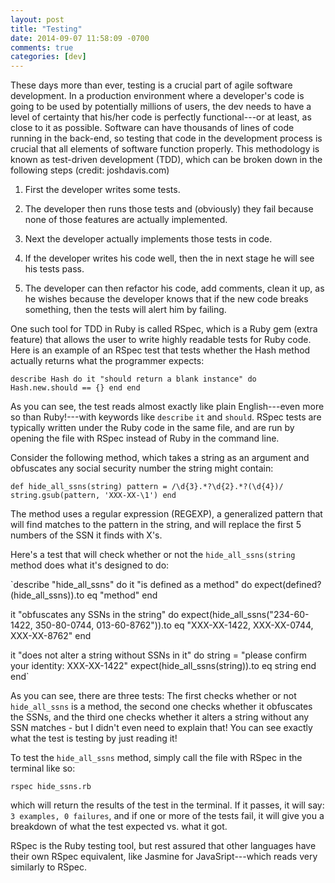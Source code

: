 ```yaml
---
layout: post
title: "Testing"
date: 2014-09-07 11:58:09 -0700
comments: true
categories: [dev]
---
```


These days more than ever, testing is a crucial part of agile software development. In a production environment where a developer's code is going to be used by potentially millions of users, the dev needs to have a level of certainty that his/her code is perfectly functional---or at least, as close to it as possible. Software can have thousands of lines of code running in the back-end, so testing that code in the development process is crucial that all elements of software function properly. This methodology is known as test-driven development (TDD), which can be broken down in the following steps (credit: joshdavis.com)

1. First the developer writes some tests.

2. The developer then runs those tests and (obviously) they fail because none of those features are actually implemented.

3. Next the developer actually implements those tests in code.

4. If the developer writes his code well, then the in next stage he will see his tests pass.

5. The developer can then refactor his code, add comments, clean it up, as he wishes because the developer knows that if the new code breaks something, then the tests will alert him by failing.

One such tool for TDD in Ruby is called RSpec, which is a Ruby gem (extra feature) that allows the user to write highly readable tests for Ruby code. Here is an example of an RSpec test that tests whether the Hash method actually returns what the programmer expects:


`describe Hash do
  it "should return a blank instance" do
    Hash.new.should == {}
  end
end`

As you can see, the test reads almost exactly like plain English---even more so than Ruby!---with keywords like `describe` `it` and `should`. RSpec tests are typically written under the Ruby code in the same file, and are run by opening the file with RSpec instead of Ruby in the command line.

Consider the following method, which takes a string as an argument and obfuscates any social security number the string might contain:

`def hide_all_ssns(string)
  pattern = /\d{3}.*?\d{2}.*?(\d{4})/
  string.gsub(pattern, 'XXX-XX-\1')
end`

The method uses a regular expression (REGEXP), a generalized pattern that will find matches to the pattern in the string, and will replace the first 5 numbers of the SSN it finds with X's.

Here's a test that will check whether or not the `hide_all_ssns(string` method does what it's designed to do:

`describe "hide_all_ssns" do
  it "is defined as a method" do
    expect(defined?(hide_all_ssns)).to eq "method"
  end

  it "obfuscates any SSNs in the string" do
    expect(hide_all_ssns("234-60-1422, 350-80-0744, 013-60-8762")).to eq "XXX-XX-1422, XXX-XX-0744, XXX-XX-8762"
  end

  it "does not alter a string without SSNs in it" do
    string = "please confirm your identity: XXX-XX-1422"
    expect(hide_all_ssns(string)).to eq string
  end
end`

As you can see, there are three tests: The first checks whether or not `hide_all_ssns` is a method, the second one checks whether it obfuscates the SSNs, and the third one checks whether it alters a string without any SSN matches - but I didn't even need to explain that! You can see exactly what the test is testing by just reading it!

To test the `hide_all_ssns` method, simply call the file with RSpec in the terminal like so:

`rspec hide_ssns.rb`

which will return the results of the test in the terminal. If it passes, it will say: `3 examples, 0 failures`, and if one or more of the tests fail, it will give you a breakdown of what the test expected vs. what it got.

RSpec is the Ruby testing tool, but rest assured that other languages have their own RSpec equivalent, like Jasmine for JavaSript---which reads very similarly to RSpec.